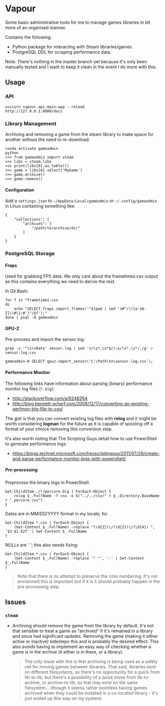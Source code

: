 Vapour
======

Some basic administrative tools for me to manage games libraries in bit
more of an organised manner.

Contains the following:

  - Python package for interacting with Steam libraries/games.
  - PostgreSQL DDL for scraping performance data.

Note: There's nothing in the master branch yet because it's only been
manually tested and I want to keep it clean in the event I do more
with this.


Usage
-----

### API

	uvicorn vapour.api.main:app --reload
	http://127.0.0.1:8000/docs

### Library Management

Archiving and removing a game from the steam library to make space for
another without the need to re-download:

	conda activate gameadmin
	python
	>>> from gameadmin import steam
	>>> libs = steam.libs
	>>> print(libs[0].as_table())
	>>> game = libs[0].select('MyGame')
	>>> game.archive()
	>>> game.remove()


#### Configuration

Add a `settings.json` to `~/AppData/Local/gameadmin` or
`~/.config/gameadmin` in Linux containing something like:

	{
		"collections": {
			"archives": [
				"/path/to/archive/dir"
			]
		}
	}

### PostgreSQL Storage

#### Fraps

Used for grabbing FPS data. We only care about the frametimes.csv
output as this contains everything we need to derive the rest.

In Git Bash:

	for f in *frametimes.csv
	do 
		echo "SELECT fraps.import_frames('"$(pwd | sed 's#^/\([a-zA-Z]\)#\1:#')"/$f');" 
	done | psql -d gameadmin


#### GPU-Z

Pre-process and import the sensor log:

	grep -v '^\s\+Date' sensor.log | sed 's/\s*,\s*$//;s/\s*,\s*/,/g' > sensor.log.csv

	gameadmin-# SELECT gpuz.import_sensor('C:\Path\to\sensor.log.csv');


#### Performance Monitor

The following links have information about parsing (binary) performance
monitor log files (`*.blg`):

  - <http://stackoverflow.com/a/6248264>
  - <http://blog.bennett-scharf.com/2008/12/17/converting-an-existing-perfmon-blg-file-to-csv/>

The gist is that you can convert existing log files with **relog**
and it might be worth considering **logman** for the future as it is
capable of spooling off a format of your choice removing this
conversion step.

It's also worth noting that The Scripting Guys detail how to use
PowerShell to generate performance logs:

  - <https://blogs.technet.microsoft.com/heyscriptingguy/2011/07/29/create-and-parse-performance-monitor-logs-with-powershell/>


##### Pre-processing

Preprocess the binary logs in PowerShell:

	Get-ChildItem ./*/percore.blg | ForEach-Object {
		relog $_.FullName -f csv -o $("../../csv/" + $_.Directory.BaseName + "_percore.csv")
	}

Dates are in MM/DD/YYYY format in my locale; fix:

	Get-ChildItem *.csv | ForEach-Object {
		(Get-Content $_.FullName) -replace "(\d{2})\/(\d{2})\/(\d{4}) ", '$3-$1-$2T' | Set-Content $_.FullName
	}

NULLs are ' '; this also needs fixing:

	Get-ChildItem *.csv | ForEach-Object {
		(Get-Content $_.FullName) -replace '" "', '-' | Set-Content $_.FullName
	}


> Note that there is no attempt to preserve the core numbering. It's
> not envisioned this is important but if it is it should probably
> happen in the pre-processing step.


Issues
------

### `steam`

  - Archiving should remove the game from the library by default. It's
    not that sensible to treat a game as "archived" if it's remained
	in a library and since had significant updates. Removing the game
	(making it either active or inactive) sidesteps this and is
	probably the desired effect. This also avoids having to implement
	an easy way of checking whether a game is in the archive (it
	either is in there, *or* a library).

	> The only issue with this is that archiving is being used as a
	> safety net for moving games between libraries. That said,
	> libraries exist on different filesystems, so there's no
	> opportunity for a quick from lib-to-lib, but there's a
	> possibility of a quick move from lib-to-archive, or
	> archive-to-lib, as that may exist on the same filesystem...
	> (though it seems rather pointless having games archived when
	> they could be installed in a co-located library - it's just
	> ended up this way on my system).
